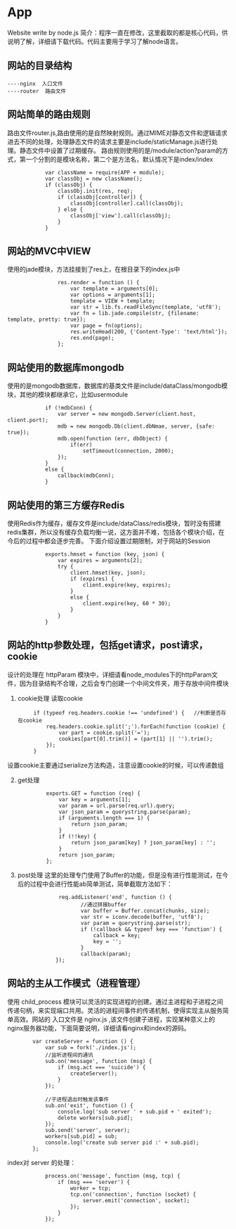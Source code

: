 # App
Website write by node.js
简介：程序一直在修改，这里截取的都是核心代码，供说明了解，详细请下载代码。代码主要用于学习了解node语言。

网站的目录结构
-----
    ----nginx  入口文件
    ----router  路由文件


                
网站简单的路由规则
-----
路由文件router.js,路由使用的是自然映射规则。通过MIME对静态文件和逻辑请求进去不同的处理，处理静态文件的请求主要是include/staticManage.js进行处理。静态文件中设置了过期缓存。
路由规则使用的是/module/action?param的方式，第一个分割的是模块名称，第二个是方法名，默认情况下是index/index

                var className = require(APP + module);
                var classObj = new className();
                if (classObj) {
                    classObj.init(res, req);
                    if (classObj[controller]) {
                        classObj[controller].call(classObj);
                    } else {
                        classObj['view'].call(classObj);
                    }
                }

网站的MVC中VIEW
-----
使用的jade模块，方法挂接到了res上，在根目录下的index.js中

                    res.render = function () {
                        var template = arguments[0];
                        var options = arguments[1];
                        template = VIEW + template;
                        var str = lib.fs.readFileSync(template, 'utf8');
                        var fn = lib.jade.compile(str, {filename: template, pretty: true});
                        var page = fn(options);
                        res.writeHead(200, {'Content-Type': 'text/html'});
                        res.end(page);
                    };

网站使用的数据库mongodb
----
使用的是mongodb数据库，数据库的基类文件是include/dataClass/mongodb模块，其他的模块都继承它，比如usermodule

                if (!mdbConn) {
                    var server = new mongodb.Server(client.host, client.port);
                    mdb = new mongodb.Db(client.dbNmae, server, {safe: true});
                    mdb.open(function (err, dbObject) {
                        if(err)
                            setTimeout(connection, 2000);
                    });
                }
                else {
                    callback(mdbConn);
                }

网站使用的第三方缓存Redis
----
使用Redis作为缓存，缓存文件是include/dataClass/redis模块，暂时没有搭建redis集群，所以没有缓存负载均衡一说，这方面并不难，包括各个模块介绍，在今后的过程中都会逐步完善。
下面介绍设置过期限制，对于网站的Session

                exports.hmset = function (key, json) {
                    var expires = arguments[2];
                    try {
                        client.hmset(key, json);
                        if (expires) {
                            client.expire(key, expires);
                        }
                        else {
                            client.expire(key, 60 * 30);
                        }
                    }
                }

网站的http参数处理，包括get请求，post请求，cookie
----
设计的处理在 httpParam 模块中，详细请看node_modules下的httpParam文件，因为目录结构不合理，之后会专门创建一个中间文件夹，用于存放中间件模块
1. cookie处理
读取cookie

            if (typeof req.headers.cookie !== 'undefined') {   //判断是否存在cookie
                req.headers.cookie.split(';').forEach(function (cookie) {
                    var part = cookie.split('=');
                    cookies[part[0].trim()] = (part[1] || '').trim();
                });
            } 

设置cookie主要通过serialize方法构造，注意设置cookie的时候，可以传递数组

2. get处理

                exports.GET = function (req) {
                    var key = arguments[1];
                    var param = url.parse(req.url).query;
                    var json_param = querystring.parse(param);
                    if (arguments.length === 1) {
                        return json_param;
                    }
                    if (!!key) {
                        return json_param[key] ? json_param[key] : '';
                    }
                    return json_param;
                };

3. post处理
这里的处理专门使用了Buffer的功能，但是没有进行性能测试，在今后的过程中会进行性能ab简单测试，简单截取方法如下：

                    req.addListener('end', function () {
                           //通过拼接buffer
                           var buffer = Buffer.concat(chunks, size);
                           var str = iconv.decode(buffer, 'utf8');
                           var param = querystring.parse(str);
                           if (!callback && typeof key === 'function') {
                               callback = key;
                               key = '';
                           }
                           callback(param);
                   });


网站的主从工作模式（进程管理）
----
使用 child_process 模块可以灵活的实现进程的创建。通过主进程和子进程之间传递句柄，来实现端口共用。灵活的进程间事件的传递机制，使得实现主从服务简单高效。网站的
入口文件是 nginx.js ,该文件创建子进程，实现某种意义上的nginx服务器功能，下面简要说明，详细请看nginx和index的源码。

            var createServer = function () {
                var sub = fork('./index.js');
                //监听进程间的通讯
                sub.on('message', function (msg) {
                    if (msg.act === 'suicide') {
                        createServer();
                    }
                });

                //子进程退出时触发该事件
                sub.on('exit', function () {
                    console.log('sub server ' + sub.pid + ' exited');
                    delete workers[sub.pid];
                });
                sub.send('server', server);
                workers[sub.pid] = sub;
                console.log('create sub server pid :' + sub.pid);
            };

index对 server 的处理：

                process.on('message', function (msg, tcp) {
                    if (msg === 'server') {
                        worker = tcp;
                        tcp.on('connection', function (socket) {
                            server.emit('connection', socket);
                        });
                    }
                });







    